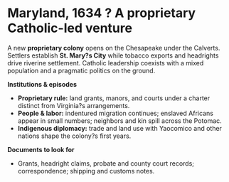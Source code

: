 ﻿# Maryland, 1634 ? A proprietary Catholic-led venture

A new **proprietary colony** opens on the Chesapeake under the Calverts. Settlers establish **St. Mary?s City** while tobacco exports and headrights drive riverine settlement. Catholic leadership coexists with a mixed population and a pragmatic politics on the ground.

**Institutions & episodes**
- **Proprietary rule:** land grants, manors, and courts under a charter distinct from Virginia?s arrangements.
- **People & labor:** indentured migration continues; enslaved Africans appear in small numbers; neighbors and kin spill across the Potomac.
- **Indigenous diplomacy:** trade and land use with Yaocomico and other nations shape the colony?s first years.

**Documents to look for**
- Grants, headright claims, probate and county court records; correspondence; shipping and customs notes.

